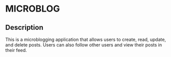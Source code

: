 # MICROBLOG

## Description

This is a microblogging application that allows users to create, read, update, and delete posts. Users can also follow other users and view their posts in their feed.
